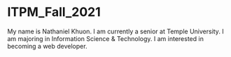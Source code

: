 # ITPM_Fall_2021

My name is Nathaniel Khuon. I am currently a senior at Temple University. I am majoring in Information Science & Technology. I am interested in becoming a web developer. 
